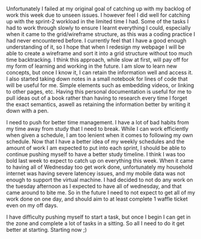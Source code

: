 
Unfortunately I failed at my original goal of catching up with my backlog of work this week due to unseen issues. I however feel I did well for catching up with the sprint-2 workload in the limited time I had. Some of the tasks I had to work through slowly to ensure I learnt everything I could, especially when it came to the grid/wireframe structure, as this was a coding practice I had never encountered before. I currently feel that I have a good enough understanding of it, so I hope that when I redesign my webpage I will be able to create a wireframe and sort it into a grid structure without too much time backtracking. I think this approach, while slow at first, will pay off for my form of learning and working in the future. I am slow to learn new concepts, but once I know it, I can retain the information well and access it. I also started taking down notes in a small notebook for lines of code that will be useful for me. Simple elements such as embedding videos, or linking to other pages, etc. Having this personal documentation is useful for me to pull ideas out of a book rather than having to research every time I forget the exact semantics, aswell as retaining the information better by writing it down with a pen. 

I need to push for better time management. I have a lot of bad habits from my time away from study that I need to break. While I can work efficiently when given a schedule, I am too lenient when it comes to following my own schedule. Now that I have a better idea of my weekly schedules and the amount of work I am expected to put into each sprint, I should be able to continue pushing myself to have a better study timeline. I think I was too bold last week to expect to catch up on everything this week. When it came to having all of Wednesday too get work done, unfortunately my household internet was having severe latencey issues, and my mobile data was not enough to support the virtual machine. I had decided to not do any work on the tuesday afternoon as I expected to have all of wednesday, and that came around to bite me. So in the future I need to not expect to get all of my work done on one day, and should aim to at least complete 1 waffle ticket even on my off days. 

I have difficulty pushing myself to start a task, but once I begin I can get in the zone and complete a lot of tasks in a sitting. So all I need to do it get better at starting. Starting now ;)